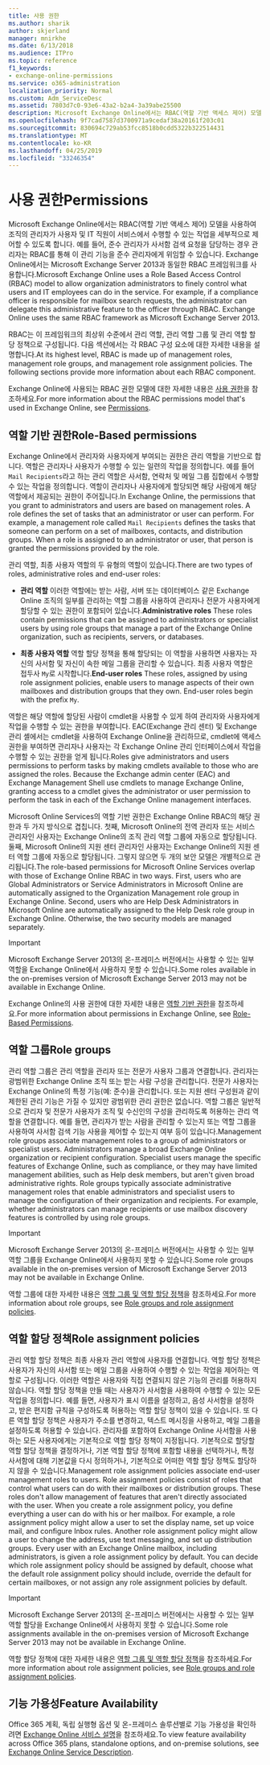 ```yaml
---
title: 사용 권한
ms.author: sharik
author: skjerland
manager: mnirkhe
ms.date: 6/13/2018
ms.audience: ITPro
ms.topic: reference
f1_keywords:
- exchange-online-permissions
ms.service: o365-administration
localization_priority: Normal
ms.custom: Adm_ServiceDesc
ms.assetid: 7803d7c0-93e6-43a2-b2a4-3a39abe25500
description: Microsoft Exchange Online에서는 RBAC(역할 기반 액세스 제어) 모델을 사용하여 조직의 관리자가 사용자 및 IT 직원이 서비스에서 수행할 수 있는 작업을 세부적으로 제어할 수 있도록 합니다. 예를 들어, 준수 관리자가 사서함 검색 요청을 담당하는 경우 관리자는 RBAC를 통해 이 관리 기능을 준수 관리자에게 위임할 수 있습니다. Exchange Online에서는 Microsoft Exchange Server 2013과 동일한 RBAC 프레임워크를 사용합니다.
ms.openlocfilehash: 9f7cad7587d3700971a9cedaf38a20161f203c01
ms.sourcegitcommit: 830694c729ab53fcc8518b0cdd5322b322514431
ms.translationtype: MT
ms.contentlocale: ko-KR
ms.lasthandoff: 04/25/2019
ms.locfileid: "33246354"
---
```

# <a name="permissions"></a><span data-ttu-id="d465e-105">사용 권한</span><span class="sxs-lookup"><span data-stu-id="d465e-105">Permissions</span></span>

<span data-ttu-id="d465e-p102">Microsoft Exchange Online에서는 RBAC(역할 기반 액세스 제어) 모델을 사용하여 조직의 관리자가 사용자 및 IT 직원이 서비스에서 수행할 수 있는 작업을 세부적으로 제어할 수 있도록 합니다. 예를 들어, 준수 관리자가 사서함 검색 요청을 담당하는 경우 관리자는 RBAC를 통해 이 관리 기능을 준수 관리자에게 위임할 수 있습니다. Exchange Online에서는 Microsoft Exchange Server 2013과 동일한 RBAC 프레임워크를 사용합니다.</span><span class="sxs-lookup"><span data-stu-id="d465e-p102">Microsoft Exchange Online uses a Role Based Access Control (RBAC) model to allow organization administrators to finely control what users and IT employees can do in the service. For example, if a compliance officer is responsible for mailbox search requests, the administrator can delegate this administrative feature to the officer through RBAC. Exchange Online uses the same RBAC framework as Microsoft Exchange Server 2013.</span></span> 
  
<span data-ttu-id="d465e-p103">RBAC는 이 프레임워크의 최상위 수준에서 관리 역할, 관리 역할 그룹 및 관리 역할 할당 정책으로 구성됩니다. 다음 섹션에서는 각 RBAC 구성 요소에 대한 자세한 내용을 설명합니다.</span><span class="sxs-lookup"><span data-stu-id="d465e-p103">At its highest level, RBAC is made up of management roles, management role groups, and management role assignment policies. The following sections provide more information about each RBAC component.</span></span>
  
<span data-ttu-id="d465e-111">Exchange Online에 사용되는 RBAC 권한 모델에 대한 자세한 내용은 [사용 권한](https://go.microsoft.com/fwlink/p/?LinkId=271935)을 참조하세요.</span><span class="sxs-lookup"><span data-stu-id="d465e-111">For more information about the RBAC permissions model that's used in Exchange Online, see [Permissions](https://go.microsoft.com/fwlink/p/?LinkId=271935).</span></span>
  
## <a name="role-based-permissions"></a><span data-ttu-id="d465e-112">역할 기반 권한</span><span class="sxs-lookup"><span data-stu-id="d465e-112">Role-Based permissions</span></span>

<span data-ttu-id="d465e-p104">Exchange Online에서 관리자와 사용자에게 부여되는 권한은 관리 역할을 기반으로 합니다. 역할은 관리자나 사용자가 수행할 수 있는 일련의 작업을 정의합니다. 예를 들어  `Mail Recipients`라고 하는 관리 역할은 사서함, 연락처 및 메일 그룹 집합에서 수행할 수 있는 작업을 정의합니다. 역할이 관리자나 사용자에게 할당되면 해당 사람에게 해당 역할에서 제공되는 권한이 주어집니다.</span><span class="sxs-lookup"><span data-stu-id="d465e-p104">In Exchange Online, the permissions that you grant to administrators and users are based on management roles. A role defines the set of tasks that an administrator or user can perform. For example, a management role called  `Mail Recipients` defines the tasks that someone can perform on a set of mailboxes, contacts, and distribution groups. When a role is assigned to an administrator or user, that person is granted the permissions provided by the role.</span></span> 
  
<span data-ttu-id="d465e-117">관리 역할, 최종 사용자 역할의 두 유형의 역할이 있습니다.</span><span class="sxs-lookup"><span data-stu-id="d465e-117">There are two types of roles, administrative roles and end-user roles:</span></span>
  
- <span data-ttu-id="d465e-118">**관리 역할** 이러한 역할에는 받는 사람, 서버 또는 데이터베이스 같은 Exchange Online 조직의 일부를 관리하는 역할 그룹을 사용하여 관리자나 전문가 사용자에게 할당할 수 있는 권한이 포함되어 있습니다.</span><span class="sxs-lookup"><span data-stu-id="d465e-118">**Administrative roles** These roles contain permissions that can be assigned to administrators or specialist users by using role groups that manage a part of the Exchange Online organization, such as recipients, servers, or databases.</span></span> 
    
- <span data-ttu-id="d465e-p105">**최종 사용자 역할** 역할 할당 정책을 통해 할당되는 이 역할을 사용하면 사용자는 자신의 사서함 및 자신이 속한 메일 그룹을 관리할 수 있습니다. 최종 사용자 역할은 접두사  `My`로 시작합니다.</span><span class="sxs-lookup"><span data-stu-id="d465e-p105">**End-user roles** These roles, assigned by using role assignment policies, enable users to manage aspects of their own mailboxes and distribution groups that they own. End-user roles begin with the prefix  `My`.</span></span>
    
<span data-ttu-id="d465e-p106">역할은 해당 역할에 할당된 사람이 cmdlet을 사용할 수 있게 하여 관리자와 사용자에게 작업을 수행할 수 있는 권한을 부여합니다. EAC(Exchange 관리 센터) 및 Exchange 관리 셸에서는 cmdlet을 사용하여 Exchange Online을 관리하므로, cmdlet에 액세스 권한을 부여하면 관리자나 사용자는 각 Exchange Online 관리 인터페이스에서 작업을 수행할 수 있는 권한을 얻게 됩니다.</span><span class="sxs-lookup"><span data-stu-id="d465e-p106">Roles give administrators and users permissions to perform tasks by making cmdlets available to those who are assigned the roles. Because the Exchange admin center (EAC) and Exchange Management Shell use cmdlets to manage Exchange Online, granting access to a cmdlet gives the administrator or user permission to perform the task in each of the Exchange Online management interfaces.</span></span>
  
<span data-ttu-id="d465e-p107">Microsoft Online Services의 역할 기반 권한은 Exchange Online RBAC의 해당 권한과 두 가지 방식으로 겹칩니다. 첫째, Microsoft Online의 전역 관리자 또는 서비스 관리자인 사용자는 Exchange Online의 조직 관리 역할 그룹에 자동으로 할당됩니다. 둘째, Microsoft Online의 지원 센터 관리자인 사용자는 Exchange Online의 지원 센터 역할 그룹에 자동으로 할당됩니다. 그렇지 않으면 두 개의 보안 모델은 개별적으로 관리됩니다.</span><span class="sxs-lookup"><span data-stu-id="d465e-p107">The role-based permissions for Microsoft Online Services overlap with those of Exchange Online RBAC in two ways. First, users who are Global Administrators or Service Administrators in Microsoft Online are automatically assigned to the Organization Management role group in Exchange Online. Second, users who are Help Desk Administrators in Microsoft Online are automatically assigned to the Help Desk role group in Exchange Online. Otherwise, the two security models are managed separately.</span></span>
  
> [!IMPORTANT]
> <span data-ttu-id="d465e-127">Microsoft Exchange Server 2013의 온-프레미스 버전에서는 사용할 수 있는 일부 역할을 Exchange Online에서 사용하지 못할 수 있습니다.</span><span class="sxs-lookup"><span data-stu-id="d465e-127">Some roles available in the on-premises version of Microsoft Exchange Server 2013 may not be available in Exchange Online.</span></span> 
  
<span data-ttu-id="d465e-128">Exchange Online의 사용 권한에 대한 자세한 내용은 [역할 기반 권한](https://go.microsoft.com/fwlink/p/?LinkId=271936)을 참조하세요.</span><span class="sxs-lookup"><span data-stu-id="d465e-128">For more information about permissions in Exchange Online, see [Role-Based Permissions](https://go.microsoft.com/fwlink/p/?LinkId=271936).</span></span>
  
## <a name="role-groups"></a><span data-ttu-id="d465e-129">역할 그룹</span><span class="sxs-lookup"><span data-stu-id="d465e-129">Role groups</span></span>

<span data-ttu-id="d465e-p108">관리 역할 그룹은 관리 역할을 관리자 또는 전문가 사용자 그룹과 연결합니다. 관리자는 광범위한 Exchange Online 조직 또는 받는 사람 구성을 관리합니다. 전문가 사용자는 Exchange Online의 특정 기능(예: 준수)을 관리합니다. 또는 지원 센터 구성원과 같이 제한된 관리 기능은 가질 수 있지만 광범위한 관리 권한은 없습니다. 역할 그룹은 일반적으로 관리자 및 전문가 사용자가 조직 및 수신인의 구성을 관리하도록 허용하는 관리 역할을 연결합니다. 예를 들면, 관리자가 받는 사람을 관리할 수 있는지 또는 역할 그룹을 사용하여 사서함 검색 기능 사용을 제어할 수 있는지 여부 등이 있습니다.</span><span class="sxs-lookup"><span data-stu-id="d465e-p108">Management role groups associate management roles to a group of administrators or specialist users. Administrators manage a broad Exchange Online organization or recipient configuration. Specialist users manage the specific features of Exchange Online, such as compliance, or they may have limited management abilities, such as Help desk members, but aren't given broad administrative rights. Role groups typically associate administrative management roles that enable administrators and specialist users to manage the configuration of their organization and recipients. For example, whether administrators can manage recipients or use mailbox discovery features is controlled by using role groups.</span></span> 
  
> [!IMPORTANT]
> <span data-ttu-id="d465e-135">Microsoft Exchange Server 2013의 온-프레미스 버전에서는 사용할 수 있는 일부 역할 그룹을 Exchange Online에서 사용하지 못할 수 있습니다.</span><span class="sxs-lookup"><span data-stu-id="d465e-135">Some role groups available in the on-premises version of Microsoft Exchange Server 2013 may not be available in Exchange Online.</span></span> 
  
<span data-ttu-id="d465e-136">역할 그룹에 대한 자세한 내용은 [역할 그룹 및 역할 할당 정책](https://go.microsoft.com/fwlink/p/?LinkId=271937)을 참조하세요.</span><span class="sxs-lookup"><span data-stu-id="d465e-136">For more information about role groups, see [Role groups and role assignment policies](https://go.microsoft.com/fwlink/p/?LinkId=271937).</span></span>
  
## <a name="role-assignment-policies"></a><span data-ttu-id="d465e-137">역할 할당 정책</span><span class="sxs-lookup"><span data-stu-id="d465e-137">Role assignment policies</span></span>

<span data-ttu-id="d465e-p109">관리 역할 할당 정책은 최종 사용자 관리 역할에 사용자를 연결합니다. 역할 할당 정책은 사용자가 자신의 사서함 또는 메일 그룹을 사용하여 수행할 수 있는 작업을 제어하는 역할로 구성됩니다. 이러한 역할은 사용자와 직접 연결되지 않은 기능의 관리를 허용하지 않습니다. 역할 할당 정책을 만들 때는 사용자가 사서함을 사용하여 수행할 수 있는 모든 작업을 정의합니다. 예를 들면, 사용자가 표시 이름을 설정하고, 음성 사서함을 설정하고, 받은 편지함 규칙을 구성하도록 허용하는 역할 할당 정책이 있을 수 있습니다. 또 다른 역할 할당 정책은 사용자가 주소를 변경하고, 텍스트 메시징을 사용하고, 메일 그룹을 설정하도록 허용할 수 있습니다. 관리자를 포함하여 Exchange Online 사서함을 사용하는 모든 사용자에게는 기본적으로 역할 할당 정책이 지정됩니다. 기본적으로 할당할 역할 할당 정책을 결정하거나, 기본 역할 할당 정책에 포함할 내용을 선택하거나, 특정 사서함에 대해 기본값을 다시 정의하거나, 기본적으로 어떠한 역할 할당 정책도 할당하지 않을 수 있습니다.</span><span class="sxs-lookup"><span data-stu-id="d465e-p109">Management role assignment policies associate end-user management roles to users. Role assignment policies consist of roles that control what users can do with their mailboxes or distribution groups. These roles don't allow management of features that aren't directly associated with the user. When you create a role assignment policy, you define everything a user can do with his or her mailbox. For example, a role assignment policy might allow a user to set the display name, set up voice mail, and configure Inbox rules. Another role assignment policy might allow a user to change the address, use text messaging, and set up distribution groups. Every user with an Exchange Online mailbox, including administrators, is given a role assignment policy by default. You can decide which role assignment policy should be assigned by default, choose what the default role assignment policy should include, override the default for certain mailboxes, or not assign any role assignment policies by default.</span></span>
  
> [!IMPORTANT]
> <span data-ttu-id="d465e-146">Microsoft Exchange Server 2013의 온-프레미스 버전에서는 사용할 수 있는 일부 역할 할당을 Exchange Online에서 사용하지 못할 수 있습니다.</span><span class="sxs-lookup"><span data-stu-id="d465e-146">Some role assignments available in the on-premises version of Microsoft Exchange Server 2013 may not be available in Exchange Online.</span></span> 
  
<span data-ttu-id="d465e-147">역할 할당 정책에 대한 자세한 내용은 [역할 그룹 및 역할 할당 정책](https://go.microsoft.com/fwlink/p/?LinkId=271937)을 참조하세요.</span><span class="sxs-lookup"><span data-stu-id="d465e-147">For more information about role assignment policies, see [Role groups and role assignment policies](https://go.microsoft.com/fwlink/p/?LinkId=271937).</span></span>
  
## <a name="feature-availability"></a><span data-ttu-id="d465e-148">기능 가용성</span><span class="sxs-lookup"><span data-stu-id="d465e-148">Feature Availability</span></span>

<span data-ttu-id="d465e-149">Office 365 계획, 독립 실행형 옵션 및 온-프레미스 솔루션별로 기능 가용성을 확인하려면 [Exchange Online 서비스 설명](exchange-online-service-description.md)을 참조하세요.</span><span class="sxs-lookup"><span data-stu-id="d465e-149">To view feature availability across Office 365 plans, standalone options, and on-premise solutions, see [Exchange Online Service Description](exchange-online-service-description.md).</span></span>
  

